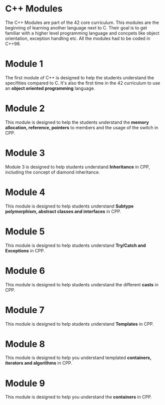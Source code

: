 # C++ Modules
The C++ Modules are part of the 42 core curriculum. This modules are the beginning of learning another language next to C. Their goal is to get familiar with a higher level programming language and concpets like object orientation, exception handling etc.
All the modules had to be coded in C++98.

# Module 1
The first module of C++ is designed to help the students understand the specifities compared to C. It's also the first time in the 42 curriculum to use an **object oriented programming** language.

# Module 2
This module is designed to help the students understand the **memory allocation, reference, pointers** to members and the usage of the switch in CPP.

# Module 3
Module 3 is designed to help students understand **Inheritance** in CPP, including the concept of diamond inheritance.

# Module 4
This module is designed to help students understand **Subtype polymorphism, abstract classes and interfaces** in CPP. 

# Module 5
This module is designed to help students understand **Try/Catch and Exceptions** in CPP. 

# Module 6
This module is designed to help students understand the different **casts** in CPP. 

# Module 7
This module is designed to help students understand **Templates** in CPP. 

# Module 8 
This module is designed to help you understand templated **containers, iterators and algorithms** in CPP. 

# Module 9
This module is designed to help you understand the **containers** in CPP.
